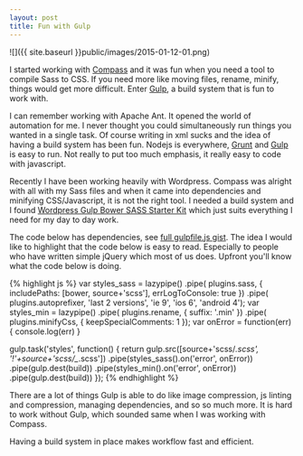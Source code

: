 ```yaml
---
layout: post
title: Fun with Gulp
---
```


![]({{ site.baseurl }}public/images/2015-01-12-01.png)

I started working with [Compass](http://compass-style.org/) and it was fun when you need a tool to compile Sass to CSS. If you need more like moving files, rename, minify, things would get more difficult. Enter [Gulp](http://gulpjs.com/), a build system that is fun to work with.

<!--more-->

I can remember working with Apache Ant. It opened the world of automation for me. I never thought you could simultaneously run things you wanted in a single task. Of course writing in xml sucks and the idea of having a build system has been fun. Nodejs is everywhere, [Grunt](http://gruntjs.com/) and [Gulp](http://gulpjs.com/) is easy to run. Not really to put too much emphasis, it really easy to code with javascript.

Recently I have been working heavily with Wordpress. Compass was alright with all with my Sass files and when it came into dependencies and minifying CSS/Javascript, it is not the right tool. I needed a build system and I found [Wordpress Gulp Bower SASS Starter Kit](https://github.com/synapticism/wordpress-gulp-bower-sass) which just suits everything I need for my day to day work.

The code below has dependencies, see [full gulpfile.js gist](https://gist.github.com/monnoval/139cb9806c4a8a11e114).  The idea I would like to highlight that the code below is easy to read. Especially to people who have written simple jQuery which most of us does. Upfront you'll know what the code below is doing.

{% highlight js %}
var styles_sass = lazypipe()
  .pipe( plugins.sass, {
    includePaths: [bower, source+'scss'],
    errLogToConsole: true
  })
  .pipe( plugins.autoprefixer,
    'last 2 versions', 'ie 9', 'ios 6', 'android 4');
var styles_min = lazypipe()
  .pipe( plugins.rename, { suffix: '.min' })
  .pipe( plugins.minifyCss, { keepSpecialComments: 1 });
var onError = function(err) { console.log(err) }

gulp.task('styles', function() {
  return gulp.src([source+'scss/*.scss', '!'+source+'scss/_*.scss'])
    .pipe(styles_sass().on('error', onError))
    .pipe(gulp.dest(build))
    .pipe(styles_min().on('error', onError))
    .pipe(gulp.dest(build))
});
{% endhighlight %}

There are a lot of things Gulp is able to do like image compression, js linting and compression, managing dependencies, and so so much more. It is hard to work without Gulp, which sounded same when I was working with Compass.

Having a build system in place makes workflow fast and efficient.
